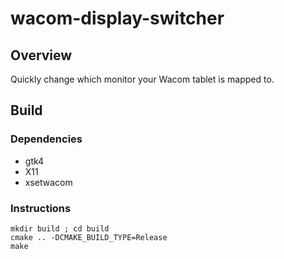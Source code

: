 # wacom-display-switcher

## Overview

Quickly change which monitor your Wacom tablet is mapped to.

## Build

### Dependencies

- gtk4
- X11
- xsetwacom

### Instructions

```
mkdir build ; cd build
cmake .. -DCMAKE_BUILD_TYPE=Release
make
```